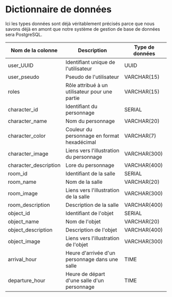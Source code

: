 # Dictionnaire de données

Ici les types données sont déjà véritablement précisés parce que nous savons déjà en amont que notre système de gestion de base de données sera PostgreSQL.

| Nom de la colonne        | Description                                    | Type de données  | 
|--------------------------|------------------------------------------------|------------------|
| user_UUID                | Identifiant unique de l'utilisateur            | UUID             |
| user_pseudo              | Pseudo de l'utilisateur                        | VARCHAR(15)      |
| roles                    | Rôle attribué à un utilisateur pour une partie | VARCHAR(15)      |
| character_id             | Identifiant du personnage                      | SERIAL           |
| character_name           | Nom du personnage                              | VARCHAR(20)      |
| character_color          | Couleur du personnage en format hexadécimal    | VARCHAR(7)       |
| character_image          | Liens vers l'illustration du personnage        | VARCHAR(300)     |
| character_description    | Lore du personnage                             | VARCHAR(400)     |
| room_id                  | Identifiant de la salle                        | SERIAL           |
| room_name                | Nom de la salle                                | VARCHAR(20)      |
| room_image               | Liens vers l'illustration de la salle          | VARCHAR(300)     |
| room_description         | Description de la salle                        | VARCHAR(400)     |
| object_id                | Identifiant de l'objet                         | SERIAL           |
| object_name              | Nom de l'objet                                 | VARCHAR(20)      |
| object_description       | Description de l'objet                         | VARCHAR(400)     |
| object_image             | Liens vers l'illustration de l'objet           | VARCHAR(300)     |
| arrival_hour             | Heure d'arrivée d'un personnage dans une salle | TIME             |
| departure_hour           | Heure de départ  d'une salle d'un personnage   | TIME             |